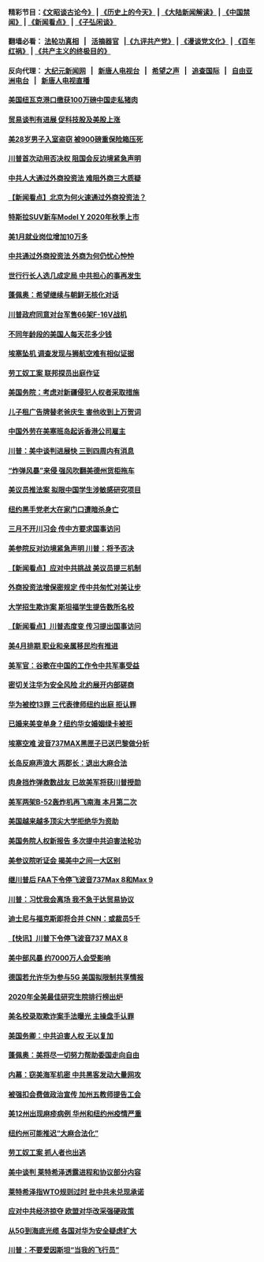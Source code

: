 #### 精彩节目：[《文昭谈古论今》](http://134.209.198.168/wenzhao) | [《历史上的今天》](http://134.209.198.168/today-in-history) | [《大陆新闻解读》](http://134.209.198.168/ntdtv-comedy) | [《中国禁闻》](http://134.209.198.168/ntdtv-news) | [《新闻看点》](http://134.209.198.168/news-insight) | [《子弘闲谈》](http://134.209.198.168/zihongxiantan/) 

 #### 翻墙必看： [法轮功真相](http://134.209.198.168:10000/videos/truth.html) &nbsp;&nbsp;|&nbsp;&nbsp; [活摘器官](http://134.209.198.168:10000/videos/res/Organs/) &nbsp;&nbsp;|[《九评共产党》](http://134.209.198.168:10000/videos/jiuping) | [《漫谈党文化》](http://134.209.198.168:10000/videos/mtdwh) | [《百年红祸》](http://134.209.198.168:10000/videos/bnhh) | [《共产主义的终极目的》](http://134.209.198.168:10000/videos/res/zjmd) 

 #### 反向代理： [大纪元新闻网](http://134.209.198.168:10080/) &nbsp;&nbsp;|&nbsp;&nbsp; [新唐人电视台](http://134.209.198.168:8000/) &nbsp;&nbsp;|&nbsp;&nbsp; [希望之声](http://134.209.198.168:8200/) &nbsp;&nbsp;|&nbsp;&nbsp; [追查国际](http://134.209.198.168:10010/) &nbsp;&nbsp;|&nbsp;&nbsp; [自由亚洲电台](http://134.209.198.168:9800/) &nbsp;&nbsp;|&nbsp;&nbsp; [新唐人电视直播](http://134.209.198.168/) 

#### [美国纽瓦克港口缴获100万磅中国走私猪肉](../pages/nsc412/n11117006.md?t=03160036) 

#### [贸易谈判有进展 促科技股及美股上涨](../pages/nsc412/n11117082.md?t=03160036) 

#### [美28岁男子入室盗窃 被900磅重保险箱压死](../pages/nsc412/n11116931.md?t=03160036) 

#### [川普首次动用否决权 阻国会反边境紧急声明](../pages/nsc412/n11116923.md?t=03160036) 

#### [中共人大通过外商投资法 难阻外商三大质疑](../pages/nsc412/n11116492.md?t=03160036) 

#### [【新闻看点】北京为何火速通过外商投资法？](../pages/nsc412/n11116196.md?t=03160036) 

#### [特斯拉SUV新车Model Y  2020年秋季上市](../pages/nsc412/n11116655.md?t=03160036) 

#### [美1月就业岗位增加10万多](../pages/nsc412/n11116488.md?t=03160036) 

#### [中共通过外商投资法 外商为何仍忧心忡忡](../pages/nsc412/n11116297.md?t=03160036) 

#### [世行行长人选几成定局 中共担心的事再发生](../pages/nsc412/n11116039.md?t=03160036) 

#### [蓬佩奥：希望继续与朝鲜无核化对话](../pages/nsc412/n11116357.md?t=03160036) 

#### [川普政府同意对台军售66架F-16V战机](../pages/nsc412/n11116284.md?t=03160036) 

#### [不同年龄段的美国人每天花多少钱](../pages/nsc412/n11116246.md?t=03160036) 

#### [埃塞坠机 调查发现与狮航空难有相似证据](../pages/nsc412/n11116036.md?t=03160036) 

#### [劳工奴工案 联邦探员出庭作证](../pages/nsc412/n11114999.md?t=03160036) 

#### [美国务院：考虑对新疆侵犯人权者采取措施](../pages/nsc412/n11114644.md?t=03160036) 

#### [儿子租广告牌替老爸庆生 害他收到上万贺词](../pages/nsc412/n11114892.md?t=03160036) 

#### [中国外劳在美塞班岛起诉香港公司雇主](../pages/nsc412/n11114505.md?t=03160036) 

#### [川普：美中谈判进展快 三到四周内有消息](../pages/nsc412/n11113884.md?t=03160036) 

#### [“炸弹风暴”来侵 强风吹翻美德州货柜拖车](../pages/nsc412/n11114084.md?t=03160036) 

#### [美议员推法案 拟限中国学生涉敏感研究项目](../pages/nsc412/n11113614.md?t=03160036) 

#### [纽约黑手党老大在家门口遭暗杀身亡](../pages/nsc412/n11113964.md?t=03160036) 

#### [三月不开川习会 传中方要求国事访问](../pages/nsc412/n11113391.md?t=03160036) 

#### [美参院反对边境紧急声明 川普：将予否决](../pages/nsc412/n11113947.md?t=03160036) 

#### [【新闻看点】应对中共挑战 美议员提三机制](../pages/nsc412/n11113410.md?t=03160036) 

#### [外商投资法增保密规定 传中共匆忙对美让步](../pages/nsc412/n11113882.md?t=03160036) 

#### [大学招生欺诈案 斯坦福学生提告数所名校](../pages/nsc412/n11113756.md?t=03160036) 

#### [【新闻看点】川普态度变 传习提出国事访问](../pages/nsc412/n11113351.md?t=03160036) 

#### [美4月排期 职业和亲属移民均有推进](../pages/nsc412/n11113769.md?t=03160036) 

#### [美军官：谷歌在中国的工作令中共军事受益](../pages/nsc412/n11113729.md?t=03160036) 

#### [密切关注华为安全风险 北约展开内部磋商](../pages/nsc412/n11113653.md?t=03160036) 

#### [华为被控13罪 三代表律师纽约出庭 拒认罪](../pages/nsc412/n11113444.md?t=03160036) 

#### [已婚来美变单身？纽约华女婚姻绿卡被拒](../pages/nsc412/n11112063.md?t=03160036) 

#### [埃塞空难 波音737MAX黑匣子已送巴黎做分析](../pages/nsc412/n11112958.md?t=03160036) 

#### [长岛反麻声浪大 两郡长：退出大麻合法](../pages/nsc412/n11112066.md?t=03160036) 

#### [肉身挡炸弹救数战友 已故美军将获川普授勋](../pages/nsc412/n11112587.md?t=03160036) 

#### [美军两架B-52轰炸机再飞南海 本月第二次](../pages/nsc412/n11112258.md?t=03160036) 

#### [美国越来越多顶尖大学拒绝华为资助](../pages/nsc412/n11111729.md?t=03160036) 

#### [美国务院人权新报告 多次提中共迫害法轮功](../pages/nsc412/n11111708.md?t=03160036) 

#### [美参议院听证会 揭美中之间一大区别](../pages/nsc412/n11111663.md?t=03160036) 

#### [继川普后 FAA下令停飞波音737Max 8和Max 9](../pages/nsc412/n11111489.md?t=03160036) 

#### [川普：习忧我会离场 我不急于达贸易协议](../pages/nsc412/n11111521.md?t=03160036) 

#### [迪士尼与福克斯即将合并 CNN：或裁员5千](../pages/nsc412/n11111221.md?t=03160036) 

#### [【快讯】川普下令停飞波音737 MAX 8](../pages/nsc412/n11111226.md?t=03160036) 

#### [美中部风暴 约7000万人会受影响](../pages/nsc412/n11111164.md?t=03160036) 

#### [德国若允许华为参与5G 美国拟限制共享情报](../pages/nsc412/n11111029.md?t=03160036) 

#### [2020年全美最佳研究生院排行榜出炉](../pages/nsc412/n11110786.md?t=03160036) 

#### [美名校录取欺诈案手法曝光 主操盘手认罪](../pages/nsc412/n11110772.md?t=03160036) 

#### [美国务卿：中共迫害人权 无以复加](../pages/nsc412/n11110966.md?t=03160036) 

#### [蓬佩奥：美将尽一切努力帮助委国走向自由](../pages/nsc412/n11110670.md?t=03160036) 

#### [内幕：窃美海军机密 中共黑客发动大量网攻](../pages/nsc412/n11110402.md?t=03160036) 

#### [被强扣会费做政治宣传  加州五教师提告工会](../pages/nsc412/n11110544.md?t=03160036) 

#### [美12州出现麻疹病例 华州和纽约州疫情严重](../pages/nsc412/n11110217.md?t=03160036) 

#### [纽约州可能推迟“大麻合法化”](../pages/nsc412/n11109346.md?t=03160036) 

#### [劳工奴工案 抓人者也出逃](../pages/nsc412/n11109329.md?t=03160036) 

#### [美中谈判 莱特希泽透露进程和协议部分内容](../pages/nsc412/n11109087.md?t=03160036) 

#### [莱特希泽指WTO规则过时 批中共未兑现承诺](../pages/nsc412/n11109063.md?t=03160036) 

#### [应对中共经济掠夺 欧盟对华改采强硬政策](../pages/nsc412/n11108858.md?t=03160036) 

#### [从5G到海底光缆 各国对华为安全疑虑扩大](../pages/nsc412/n11108721.md?t=03160036) 

#### [川普：不要爱因斯坦“当我的飞行员”](../pages/nsc412/n11108700.md?t=03160036) 

